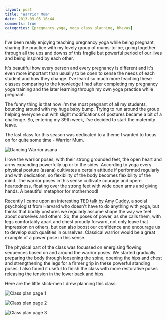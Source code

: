 ```yaml
---
layout: post
title: "Warrior Mum"
date: 2013-09-05 16:44
comments: true
categories: [pregnancy yoga, yoga class planning, bhavas]
---
```


I've been really enjoying teaching pregnancy yoga while being pregnant, sharing the practice with my lovely group of mums-to-be, going together through all the ups and downs of this fragile but powerful period of our lives and being inspired by each other. 

It's beautiful how every person and every pregnancy is different and it's even more important than usually to be open to sense the needs of each student and how they change. I've learnt so much more teaching these classes comparing to the knowledge I had after completing my pregnancy yoga training and the later learning through my own yoga practice while pregnant.

The funny thing is that now I'm the most pregnant of all my students, bouncing around with my huge baby bump. Trying to run around the group helping everyone out with slight modifications of postures became a bit of a challenge. So, entering my 39th week, I've decided to start the maternity leave.

The last class for this season was dedicated to a theme I wanted to focus on for quite some time - Warrior Mum.

<p class="centeredimage"><img src="https://dl.dropboxusercontent.com/u/3886907/miau/DancingWarrior.jpg" alt="Dancing Warrior asana"></img></p>

I love the warrior poses, with their strong grounded feet, the open heart and arms expanding powerfully up or to the sides. According to yoga every physical posture (asana) cultivates a certain attitude if performed regularly and with dedication, so flexibility of the body becomes flexibility of the mind. The warrior poses in this sense cultivate courage and open-heartedness, floating over the strong feet with wide open arms and giving hands. A beautiful metaphor for motherhood!

Recently I came upon an interesting [TED talk by Amy Cuddy](http://www.ted.com/talks/amy_cuddy_your_body_language_shapes_who_you_are.html), a social psychologist from Harvard who doesn't have to do anything with yoga, but thinks that bodily postures we regularly assume shape the way we feel about ourselves and others. So, the poses of power, as she calls them, with legs comfortably apart and chest proudly forward, not only leave that impression on others, but can also boost our confidence and encourage us to develop such qualities in ourselves. Classical warrior would be a great example of a power pose in this sense.

The physical part of the class was focussed on energising flowing sequences based on and around the warrior poses. We started gradually preparing the body through loosening the spine, opening the hips and chest and strengthening the legs for a firmer grip in these powerful standing poses. I also found it useful to finish the class with more restorative poses releasing the tension in the lower back and hips.

Here are the little stick-men I drew planning this class:

<p class="centeredimage"><img src="https://dl.dropboxusercontent.com/u/3886907/miau/PregnancyYogaClass22-Warrior_Mum_1.jpg" alt="Class plan page 1"></img></p>

<p class="centeredimage"><img src="https://dl.dropboxusercontent.com/u/3886907/miau/PregnancyYogaClass22-Warrior_Mum_2.jpg" alt="Class plan page 2"></img></p>

<p class="centeredimage"><img src="https://dl.dropboxusercontent.com/u/3886907/miau/PregnancyYogaClass22-Warrior_Mum_3.jpg" alt="Class plan page 3"></img></p>